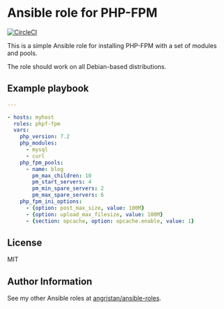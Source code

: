 # Ansible role for PHP-FPM

[![CircleCI](https://circleci.com/gh/angristan/ansible-php-fpm.svg?style=svg)](https://circleci.com/gh/angristan/ansible-php-fpm)

This is a simple Ansible role for installing PHP-FPM with a set of modules and pools.

The role should work on all Debian-based distributions.

## Example playbook

```yaml
---

- hosts: myhost
  roles: phpf-fpm
  vars:
    php_version: 7.2
    php_modules:
      - mysql
      - curl
    php_fpm_pools:
      - name: blog
        pm_max_children: 10
        pm_start_servers: 4
        pm_min_spare_servers: 2
        pm_max_spare_servers: 6
    php_fpm_ini_options:
      - {option: post_max_size, value: 100M}
      - {option: upload_max_filesize, value: 100M}
      - {section: opcache, option: opcache.enable, value: 1}
```

## License

MIT

## Author Information

See my other Ansible roles at [angristan/ansible-roles](https://github.com/angristan/ansible-roles).
